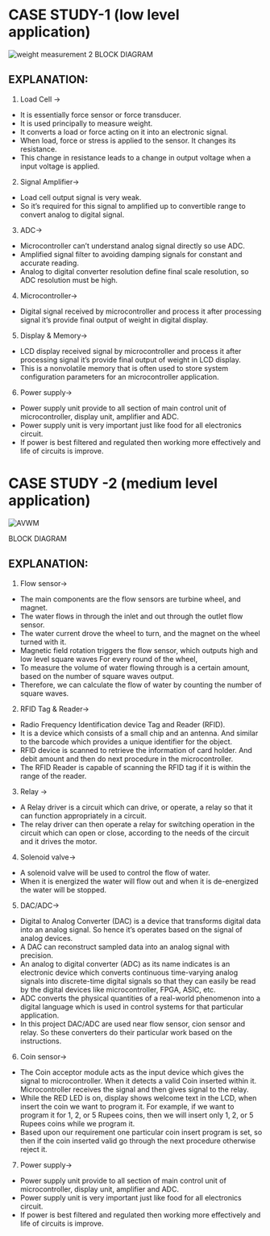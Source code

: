 # CASE STUDY-1 (low level application)

![weight measurement 2](https://user-images.githubusercontent.com/98831772/154840632-d4695296-df00-4d6f-a16e-eea468ce21de.png)
                                        BLOCK DIAGRAM

## EXPLANATION:
1) Load Cell → 
-	It is essentially force sensor or force transducer.
-	 It is used principally to measure weight.
-	 It converts a load or force acting on it into an electronic signal. 
-	When load, force or stress is applied to the sensor. It changes its resistance.
-	This change in resistance leads to a change in output voltage when a input voltage is applied.

2) Signal Amplifier→
-	Load cell output signal is very weak.
-	So it’s required for this signal to amplified up to convertible range to convert analog to digital signal.

3)	ADC→
-	Microcontroller can’t understand analog signal directly so use ADC.
-	Amplified signal filter to avoiding damping signals for constant and accurate reading. 
-	Analog to digital converter resolution define final scale resolution, so ADC resolution must be high.

4)	Microcontroller→
-	Digital signal received by microcontroller and process it after processing signal it’s provide final output of weight in digital display.

5) Display & Memory→
-	LCD display received signal by microcontroller and process it after processing signal it’s provide final output of weight in LCD display.
-	This is a nonvolatile memory that is often used to store system configuration parameters for an microcontroller application.

6) Power supply→
-	Power supply unit provide to all section of main control unit of microcontroller, display unit, amplifier and ADC.
-	Power supply unit is very important just like food for all electronics circuit.
-	If power is best filtered and regulated then working more effectively and life of circuits is improve.


# CASE STUDY -2 (medium level application)

![AVWM](https://user-images.githubusercontent.com/98831772/154840728-1971e141-ef00-43ce-98bd-38738846f3df.png)

BLOCK DIAGRAM

## EXPLANATION:
1)	Flow sensor→
-	The main components are the flow sensors are turbine wheel, and magnet.
-	 The water flows in through the inlet and out through the outlet flow sensor.
-	 The water current drove the wheel to turn, and the magnet on the wheel turned with it.
-	 Magnetic field rotation triggers the flow sensor, which outputs high and low level square waves For every round of the wheel, 
-	 To measure the volume of water flowing through is a certain amount, based on the number of square waves output. 
-	Therefore, we can calculate the flow of water by counting the number of square waves.

2)	RFID Tag & Reader→
-	Radio Frequency Identification device Tag and Reader (RFID).
-	It is a device which consists of a small chip and an antenna. And similar to the barcode which provides a unique identifier for the object.
-	RFID device is scanned to retrieve the information of card holder. And debit amount and then do next procedure in the microcontroller.
-	The RFID Reader is capable of scanning the RFID tag if it is within the range of the reader.

3)	Relay →
-	A Relay driver is a circuit which can drive, or operate, a relay so that it can function appropriately in a circuit.
-	The relay driver can then operate a relay for switching operation in the circuit which can open or close, according to the needs of the circuit and it drives the motor.

4)	Solenoid valve→
-	A solenoid valve will be used to control the flow of water.
-	When it is energized the water will flow out and when it is de-energized the water will be stopped.

5)	DAC/ADC→
-	Digital to Analog Converter (DAC) is a device that transforms digital data into an analog signal. So hence it’s operates based on the signal of analog devices.
-	A DAC can reconstruct sampled data into an analog signal with precision. 
-	An analog to digital converter (ADC) as its name indicates is an electronic device which converts continuous time-varying analog signals into discrete-time digital signals so that they can easily be read by the digital devices like microcontroller, FPGA, ASIC, etc.
-	 ADC converts the physical quantities of a real-world phenomenon into a digital language which is used in control systems for that particular application.
-	In this project DAC/ADC are used near flow sensor, cion sensor and relay. So these converters do their particular work based on the instructions.

6)	Coin sensor→
-	The Coin acceptor module acts as the input device which gives the signal to microcontroller. When it detects a valid Coin inserted within it. Microcontroller receives the signal and then gives signal to the relay.
-	While the RED LED is on, display shows welcome text in the LCD, when insert the coin we want to program it. For example, if we want to program it for 1, 2, or 5 Rupees coins, then we will insert only 1, 2, or 5 Rupees coins while we program it.
-	Based upon our requirement one particular coin insert program is set, so then if the coin inserted valid go through the next procedure otherwise reject it.

7)	Power supply→
-	Power supply unit provide to all section of main control unit of microcontroller, display unit, amplifier and ADC.
-	Power supply unit is very important just like food for all electronics circuit.
-	If power is best filtered and regulated then working more effectively and life of circuits is improve.


 
